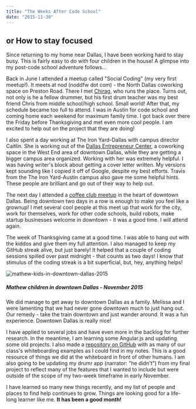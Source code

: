 ```yaml
---
title: "The Weeks After Code School"
date: "2015-11-30"
---
```


## or How to stay focused

Since returning to my home near Dallas, I have been working hard to stay busy. This is fairly easy to do with four children in the house! A glimpse into my post-code school adventure follows...

Back in June I attended a meetup called "Social Coding" (my very first meetup!). It meets at nod (noddfw dot com) - the North Dallas coworking space on Preston Road. There I met [Chirag](https://twitter.com/ChicagoGupta), who runs the place. Turns out, not only is he a fellow drummer, but his first drum teacher was my best friend Chris from middle school/high school. Small world! After that, my schedule became too full to attend. I was in Austin for code school and coming home each weekend for maximum family time. I got back over there the Friday before Thanksgiving and met even more cool people. I am excited to help out on the project that they are doing!

I also spent a day working at The Iron Yard-Dallas with campus director Caitlin. She is working out of the [Dallas Entrepreneur Center](https://www.thedec.co/), a coworking space in the West End area of downtown Dallas, while they are getting a bigger campus area organized. Working with her was extremely helpful. I was having writer's block about getting a cover letter written. My versions kept sounding like I copied it off of Google, despite my best efforts. Travis from the The Iron Yard-Austin campus also gave me some helpful hints. These people are brilliant and go out of their way to help out.

The next day I attended a [coffee club meetup](https://www.meetup.com/BigDOCC/) in the heart of downtown Dallas. Being downtown two days in a row is enough to make you feel like a grownup! I met several cool people at this meet up that work for the city, work for themselves, work for other code schools, build robots, make startup businesses welcome in downtown - it was a good time. I will attend again.

The week of Thanksgiving came at a good time. I was able to hang out with the kiddos and give them my full attention. I also managed to keep my GitHub streak alive, but just barely! It helped that a couple of coding sessions spilled over past midnight - that counts as two days! I know that stimulus of the coding streak is a bit superficial, but, hey, anything helps!

![mathew-kids-in-downtown-dallas-2015](https://res.cloudinary.com/drumsensei/image/upload/v1515862882/mathew-kids-in-downtown-dallas-2015_zuzm8g.jpg)

##### Mathew children in downtown Dallas - November 2015

We did manage to get away to downtown Dallas as a family. Melissa and I were lamenting that we had never gone downtown much to just hang out. Our remedy - take the train downtown and just wander around. It was a fun experience. Downtown Dallas is really nice!

I have applied to several jobs and have even more in the backlog for further research. In the meantime, I am learning some Angular.js and updating some old projects. I also made a [repository on GitHub](https://github.com/m2mathew/whiteboarding-examples) with as many of our class's whiteboarding examples as I could find in my notes. This is a good resource of things we did at the whiteboard in front of other humans. I am also going to be updating my drumr app (narrator: "he didn't") from my final project to reflect many of the features that I wanted to include but were outside of the scope of my two-week timeframe in early November.

I have learned so many new things recently, and my list of people and places to find help continues to grow. Things are looking good for a life-long learner like me. **It has been a good month!**
